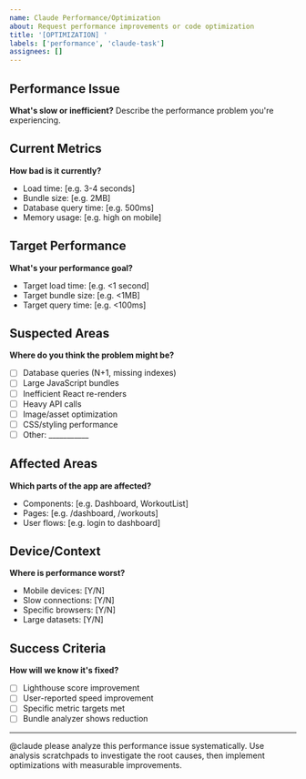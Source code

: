 ```yaml
---
name: Claude Performance/Optimization
about: Request performance improvements or code optimization
title: '[OPTIMIZATION] '
labels: ['performance', 'claude-task']
assignees: []
---
```


## Performance Issue
**What's slow or inefficient?**
Describe the performance problem you're experiencing.

## Current Metrics
**How bad is it currently?**
- Load time: [e.g. 3-4 seconds]
- Bundle size: [e.g. 2MB]
- Database query time: [e.g. 500ms]
- Memory usage: [e.g. high on mobile]

## Target Performance
**What's your performance goal?**
- Target load time: [e.g. <1 second]
- Target bundle size: [e.g. <1MB]
- Target query time: [e.g. <100ms]

## Suspected Areas
**Where do you think the problem might be?**
- [ ] Database queries (N+1, missing indexes)
- [ ] Large JavaScript bundles
- [ ] Inefficient React re-renders
- [ ] Heavy API calls
- [ ] Image/asset optimization
- [ ] CSS/styling performance
- [ ] Other: ___________

## Affected Areas
**Which parts of the app are affected?**
- Components: [e.g. Dashboard, WorkoutList]
- Pages: [e.g. /dashboard, /workouts]
- User flows: [e.g. login to dashboard]

## Device/Context
**Where is performance worst?**
- Mobile devices: [Y/N]
- Slow connections: [Y/N]  
- Specific browsers: [Y/N]
- Large datasets: [Y/N]

## Success Criteria
**How will we know it's fixed?**
- [ ] Lighthouse score improvement
- [ ] User-reported speed improvement
- [ ] Specific metric targets met
- [ ] Bundle analyzer shows reduction

---
@claude please analyze this performance issue systematically. Use analysis scratchpads to investigate the root causes, then implement optimizations with measurable improvements.